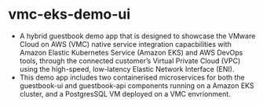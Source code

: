 # vmc-eks-demo-ui
- A hybrid guestbook demo app that is designed to showcase the VMware Cloud on AWS (VMC) native service integration capacbilities with Amazon Elastic Kubernetes Service (Amazon EKS) and AWS DevOps tools, through the connected customer’s Virtual Private Cloud (VPC) using the high-speed, low-latency Elastic Network Interface (ENI). 
- This demo app includes two containerised microservices for both the guestbook-ui and guestbook-api components running on a Amazon EKS cluster, and a PostgresSQL VM deployed on a VMC envrionment. 





